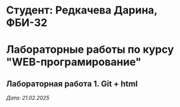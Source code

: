 # Студент: Редкачева Дарина, ФБИ-32

# Лабораторные работы по курсу "WEB-програмирование"

## Лабораторная работа 1. Git + html

*Дата: 21.02.2025*
